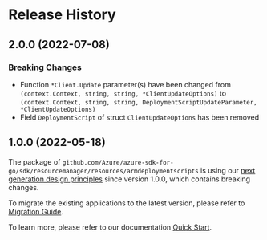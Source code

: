 # Release History

## 2.0.0 (2022-07-08)
### Breaking Changes

- Function `*Client.Update` parameter(s) have been changed from `(context.Context, string, string, *ClientUpdateOptions)` to `(context.Context, string, string, DeploymentScriptUpdateParameter, *ClientUpdateOptions)`
- Field `DeploymentScript` of struct `ClientUpdateOptions` has been removed


## 1.0.0 (2022-05-18)

The package of `github.com/Azure/azure-sdk-for-go/sdk/resourcemanager/resources/armdeploymentscripts` is using our [next generation design principles](https://azure.github.io/azure-sdk/general_introduction.html) since version 1.0.0, which contains breaking changes.

To migrate the existing applications to the latest version, please refer to [Migration Guide](https://aka.ms/azsdk/go/mgmt/migration).

To learn more, please refer to our documentation [Quick Start](https://aka.ms/azsdk/go/mgmt).